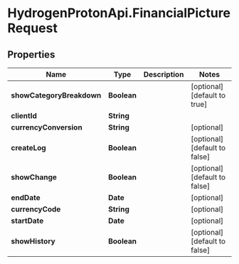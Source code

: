 # HydrogenProtonApi.FinancialPictureRequest

## Properties
Name | Type | Description | Notes
------------ | ------------- | ------------- | -------------
**showCategoryBreakdown** | **Boolean** |  | [optional] [default to true]
**clientId** | **String** |  | 
**currencyConversion** | **String** |  | [optional] 
**createLog** | **Boolean** |  | [optional] [default to false]
**showChange** | **Boolean** |  | [optional] [default to false]
**endDate** | **Date** |  | [optional] 
**currencyCode** | **String** |  | [optional] 
**startDate** | **Date** |  | [optional] 
**showHistory** | **Boolean** |  | [optional] [default to false]


